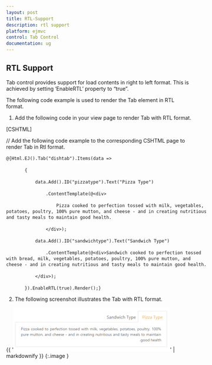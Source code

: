 ```yaml
---
layout: post
title: RTL-Support
description: rtl support
platform: ejmvc
control: Tab Control
documentation: ug
---
```


## RTL Support

Tab control provides support for load contents in right to left format. This is achieved by setting ‘EnableRTL’ property to “true”.

The following code example is used to render the Tab element in RTL format. 

1. Add the following code in your view page to render Tab with RTL format.



[CSHTML]

// Add the following code example to the corresponding CSHTML page to render Tab in Rtl format.



<div style="width:550px">

    @{Html.EJ().Tab("dishtab").Items(data =>

           {

               data.Add().ID("pizzatype").Text("Pizza Type")

                   .ContentTemplate(@<div>

                       Pizza cooked to perfection tossed with milk, vegetables, potatoes, poultry, 100% pure mutton, and cheese - and in creating nutritious and tasty meals to maintain good health.

                   </div>);

               data.Add().ID("sandwichtype").Text("Sandwich Type")

                   .ContentTemplate(@<div>Sandwich cooked to perfection tossed with bread, milk, vegetables, potatoes, poultry, 100% pure mutton, and cheese - and in creating nutritious and tasty meals to maintain good health.

               </div>);

           }).EnableRTL(true).Render();}

</div>





2. The following screenshot illustrates the Tab with RTL format.

{{ '![](RTL-Support_images/RTL-Support_img1.png)' | markdownify }}
{:.image }


